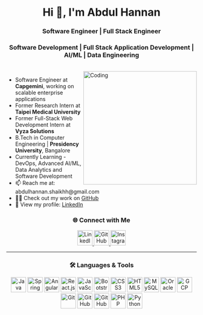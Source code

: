 <h1 align="center">Hi 👋, I'm Abdul Hannan</h1>
<h3 align="center">Software Engineer | Full Stack Engineer </h3>

<h3 align="center">Software Development | Full Stack Application Development | AI/ML | Data Engineering </h3><br>

<img align="right" alt="Coding" width="300" src="https://cdn.dribbble.com/users/1059583/screenshots/4171367/coding-freak.gif">

<ul>
  <li> Software Engineer at <strong>Capgemini</strong>, working on scalable enterprise applications</li>
  <li> Former Research Intern at <strong>Taipei Medical University</strong></li>
  <li> Former Full-Stack Web Development Intern at <strong>Vyza Solutions</strong></li>
  <li> B.Tech in Computer Engineering | <strong>Presidency University</strong>, Bangalore</li>
  <li> Currently Learning - DevOps, Advanced AI/ML, Data Analytics and Software Development</li>
  <li>📫 Reach me at: <a href="mailto:abdulhannan.shaikhh@gmail.com" style="text-decoration:none">abdulhannan.shaikhh@gmail.com</a></li>
  <li>👨‍💻 Check out my work on <a href="https://github.com/abdulhannanshaikhh" target="_blank">GitHub</a></li>
  <li>📄 View my profile: <a href="https://www.linkedin.com/in/abdul-hannan-" target="_blank">LinkedIn</a></li>
</ul>

<h3 align="center">🌐 Connect with Me</h3>
<p align="center">
  <a href="https://www.linkedin.com/in/abdul-hannan-" target="_blank">
    <img src="https://cdn-icons-png.flaticon.com/512/174/174857.png" alt="LinkedIn" width="40" height="40" />
  </a>
  <a href="https://github.com/abdulhannanshaikhh" target="_blank">
    <img src="https://cdn-icons-png.flaticon.com/512/733/733553.png" alt="GitHub" width="40" height="40" />
  </a>
  <a href="https://instagram.com/hannan_shaikhhx" target="_blank">
    <img src="https://cdn-icons-png.flaticon.com/512/2111/2111463.png" alt="Instagram" width="40" height="40" />
  </a>
</p>

<hr/>

<h3 align="center">🛠️ Languages & Tools</h3>
<p align="center">
  <img src="https://cdn.jsdelivr.net/gh/devicons/devicon/icons/java/java-original.svg" alt="Java" width="40" height="40"/>
  <img src="https://cdn.jsdelivr.net/gh/devicons/devicon/icons/spring/spring-original.svg" alt="Spring Boot" width="40" height="40"/>
  <img src="https://angular.io/assets/images/logos/angular/angular.svg" alt="Angular" width="40" height="40"/>
  <img src="https://cdn.jsdelivr.net/gh/devicons/devicon/icons/react/react-original.svg" alt="React.js" width="40" height="40"/>
  <img src="https://cdn.jsdelivr.net/gh/devicons/devicon/icons/javascript/javascript-original.svg" alt="JavaScript" width="40" height="40"/>
  <img src="https://cdn.jsdelivr.net/gh/devicons/devicon/icons/bootstrap/bootstrap-original.svg" alt="Bootstrap" width="40" height="40"/>
  <img src="https://cdn.jsdelivr.net/gh/devicons/devicon/icons/css3/css3-original.svg" alt="CSS3" width="40" height="40"/>
  <img src="https://cdn.jsdelivr.net/gh/devicons/devicon/icons/html5/html5-original.svg" alt="HTML5" width="40" height="40"/>
  <img src="https://cdn.jsdelivr.net/gh/devicons/devicon/icons/mysql/mysql-original.svg" alt="MySQL" width="40" height="40"/>
  <img src="https://cdn.jsdelivr.net/gh/devicons/devicon/icons/oracle/oracle-original.svg" alt="Oracle" width="40" height="40"/>
  <img src="https://www.vectorlogo.zone/logos/google_cloud/google_cloud-icon.svg" alt="GCP" width="40" height="40"/>
  <img src="https://cdn.jsdelivr.net/gh/devicons/devicon/icons/git/git-original.svg" alt="Git" width="40" height="40"/>
  <img src="https://cdn.jsdelivr.net/gh/devicons/devicon/icons/github/github-original.svg" alt="GitHub" width="40" height="40"/>
  <img src="https://avatars.githubusercontent.com/u/96394820?s=200&v=4" alt="GitHub Copilot" width="40" height="40"/>
  <img src="https://cdn.jsdelivr.net/gh/devicons/devicon/icons/php/php-original.svg" alt="PHP" width="40" height="40"/>
  <img src="https://cdn.jsdelivr.net/gh/devicons/devicon/icons/python/python-original.svg" alt="Python" width="40" height="40"/>
</p>
